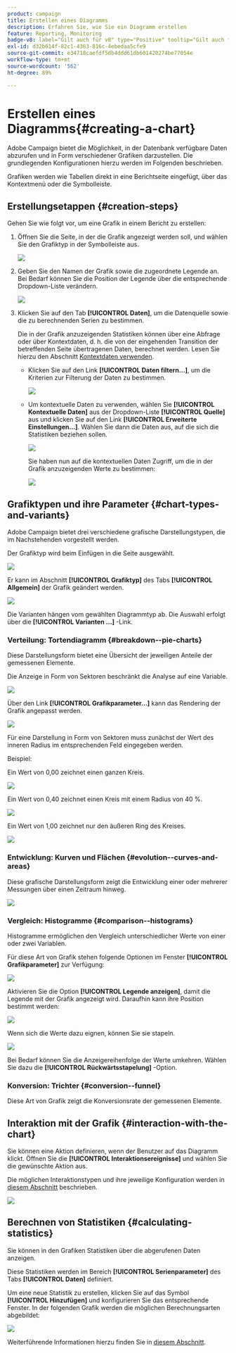 ```yaml
---
product: campaign
title: Erstellen eines Diagramms
description: Erfahren Sie, wie Sie ein Diagramm erstellen
feature: Reporting, Monitoring
badge-v8: label="Gilt auch für v8" type="Positive" tooltip="Gilt auch für Campaign v8"
exl-id: d32b614f-82c1-4363-816c-4ebedaa5cfe9
source-git-commit: e34718caefdf5db4ddd61db601420274be77054e
workflow-type: tm+mt
source-wordcount: '562'
ht-degree: 89%

---
```


# Erstellen eines Diagramms{#creating-a-chart}



Adobe Campaign bietet die Möglichkeit, in der Datenbank verfügbare Daten abzurufen und in Form verschiedener Grafiken darzustellen. Die grundlegenden Konfigurationen hierzu werden im Folgenden beschrieben.

Grafiken werden wie Tabellen direkt in eine Berichtseite eingefügt, über das Kontextmenü oder die Symbolleiste.

## Erstellungsetappen {#creation-steps}

Gehen Sie wie folgt vor, um eine Grafik in einem Bericht zu erstellen:

1. Öffnen Sie die Seite, in der die Grafik angezeigt werden soll, und wählen Sie den Grafiktyp in der Symbolleiste aus.

   ![](assets/s_advuser_report_page_activity_04.png)

1. Geben Sie den Namen der Grafik sowie die zugeordnete Legende an. Bei Bedarf können Sie die Position der Legende über die entsprechende Dropdown-Liste verändern.

   ![](assets/s_ncs_advuser_report_wizard_018.png)

1. Klicken Sie auf den Tab **[!UICONTROL Daten]**, um die Datenquelle sowie die zu berechnenden Serien zu bestimmen.

   Die in der Grafik anzuzeigenden Statistiken können über eine Abfrage oder über Kontextdaten, d. h. die von der eingehenden Transition der betreffenden Seite übertragenen Daten, berechnet werden. Lesen Sie hierzu den Abschnitt [Kontextdaten verwenden](../../reporting/using/using-the-context.md#using-context-data).

   * Klicken Sie auf den Link **[!UICONTROL Daten filtern...]**, um die Kriterien zur Filterung der Daten zu bestimmen.

     ![](assets/reporting_graph_add_filter.png)

   * Um kontextuelle Daten zu verwenden, wählen Sie **[!UICONTROL Kontextuelle Daten]** aus der Dropdown-Liste **[!UICONTROL Quelle]** aus und klicken Sie auf den Link **[!UICONTROL Erweiterte Einstellungen...]**. Wählen Sie dann die Daten aus, auf die sich die Statistiken beziehen sollen.

     ![](assets/reporting_graph_from_context.png)

     Sie haben nun auf die kontextuellen Daten Zugriff, um die in der Grafik anzuzeigenden Werte zu bestimmen:

     ![](assets/reporting_graph_select-from_context.png)

## Grafiktypen und ihre Parameter {#chart-types-and-variants}

Adobe Campaign bietet drei verschiedene grafische Darstellungstypen, die im Nachstehenden vorgestellt werden.

Der Grafiktyp wird beim Einfügen in die Seite ausgewählt.

![](assets/s_advuser_report_page_activity_04.png)

Er kann im Abschnitt **[!UICONTROL Grafiktyp]** des Tabs **[!UICONTROL Allgemein]** der Grafik geändert werden.

![](assets/reporting_change_graph_type.png)

Die Varianten hängen vom gewählten Diagrammtyp ab. Die Auswahl erfolgt über die **[!UICONTROL Varianten ...]** -Link.

### Verteilung: Tortendiagramm {#breakdown--pie-charts}

Diese Darstellungsform bietet eine Übersicht der jeweiligen Anteile der gemessenen Elemente.

Die Anzeige in Form von Sektoren beschränkt die Analyse auf eine Variable.

![](assets/reporting_graph_type_sector_1.png)

Über den Link **[!UICONTROL Grafikparameter...]** kann das Rendering der Grafik angepasst werden.

![](assets/reporting_graph_type_sector_2.png)

Für eine Darstellung in Form von Sektoren muss zunächst der Wert des inneren Radius im entsprechenden Feld eingegeben werden.

Beispiel:

Ein Wert von 0,00 zeichnet einen ganzen Kreis.

![](assets/s_ncs_advuser_report_sector_exple1.png)

Ein Wert von 0,40 zeichnet einen Kreis mit einem Radius von 40 %.

![](assets/s_ncs_advuser_report_sector_exple2.png)

Ein Wert von 1,00 zeichnet nur den äußeren Ring des Kreises.

![](assets/s_ncs_advuser_report_sector_exple3.png)

### Entwicklung: Kurven und Flächen {#evolution--curves-and-areas}

Diese grafische Darstellungsform zeigt die Entwicklung einer oder mehrerer Messungen über einen Zeitraum hinweg.

![](assets/reporting_graph_type_curve.png)

### Vergleich: Histogramme {#comparison--histograms}

Histogramme ermöglichen den Vergleich unterschiedlicher Werte von einer oder zwei Variablen.

Für diese Art von Grafik stehen folgende Optionen im Fenster **[!UICONTROL Grafikparameter]** zur Verfügung:

![](assets/reporting_select_graph_var.png)

Aktivieren Sie die Option **[!UICONTROL Legende anzeigen]**, damit die Legende mit der Grafik angezeigt wird. Daraufhin kann ihre Position bestimmt werden:

![](assets/reporting_select_graph_legend.png)

Wenn sich die Werte dazu eignen, können Sie sie stapeln.

![](assets/reporting_graph_type_histo.png)

Bei Bedarf können Sie die Anzeigereihenfolge der Werte umkehren. Wählen Sie dazu die **[!UICONTROL Rückwärtsstapelung]** -Option.

### Konversion: Trichter {#conversion--funnel}

Diese Art von Grafik zeigt die Konversionsrate der gemessenen Elemente.

## Interaktion mit der Grafik {#interaction-with-the-chart}

Sie können eine Aktion definieren, wenn der Benutzer auf das Diagramm klickt. Öffnen Sie die **[!UICONTROL Interaktionsereignisse]** und wählen Sie die gewünschte Aktion aus.

Die möglichen Interaktionstypen und ihre jeweilige Konfiguration werden in [diesem Abschnitt](../../web/using/static-elements-in-a-web-form.md#inserting-html-content) beschrieben.

![](assets/s_ncs_advuser_report_wizard_017.png)

## Berechnen von Statistiken {#calculating-statistics}

Sie können in den Grafiken Statistiken über die abgerufenen Daten anzeigen.

Diese Statistiken werden im Bereich **[!UICONTROL Serienparameter]** des Tabs **[!UICONTROL Daten]** definiert.

Um eine neue Statistik zu erstellen, klicken Sie auf das Symbol **[!UICONTROL Hinzufügen]** und konfigurieren Sie das entsprechende Fenster. In der folgenden Grafik werden die möglichen Berechnungsarten abgebildet:

![](assets/reporting_add_statistics.png)

Weiterführende Informationen hierzu finden Sie in [diesem Abschnitt](../../reporting/using/using-the-descriptive-analysis-wizard.md#statistics-calculation).
